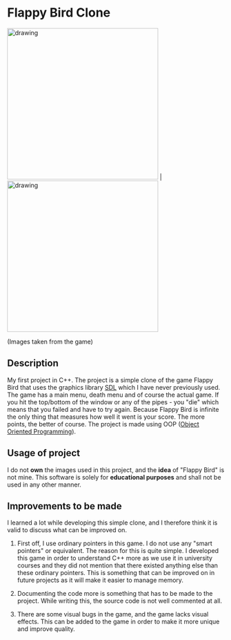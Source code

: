 # Flappy Bird Clone 
<img src="https://i.ibb.co/4tFTK77/menu.png" alt="drawing" width="350"/> | <img src="https://i.ibb.co/7Xc2xJF/gameplay.png" alt="drawing" width="350"/>

(Images taken from the game)

## Description
My first project in C++. The project is a simple clone of the game Flappy Bird that uses the graphics library
[SDL](https://www.libsdl.org/) which I have never previously used. The game has a main menu, death menu and of course
the actual game. If you hit the top/bottom of the window or any of the pipes - you "die" which means that you failed and
have to try again. Because Flappy Bird is infinite the only thing that measures how well it went is your score. 
The more points, the better of course. The project is made using OOP ([Object Oriented Programming](https://en.wikipedia.org/wiki/Object-oriented_programming)).


## Usage of project
I do not <b>own</b> the images used in this project, and the <b>idea</b> of "Flappy Bird" is not mine. 
This software is solely for <b>educational purposes</b> and shall not be used in any other manner.

## Improvements to be made
I learned a lot while developing this simple clone, and I therefore think it is valid to discuss what can be improved on.

1. First off, I use ordinary pointers in this game. I do not use any "smart pointers" or equivalent. The reason
for this is quite simple. I developed this game in order to understand C++ more as we use it in university courses and 
they did not mention that there existed anything else than these ordinary pointers. This is something that can be 
improved on in future projects as it will make it easier to manage memory.

2. Documenting the code more is something that has to be made to the project. While writing this, the source code is not
well commented at all.

3. There are some visual bugs in the game, and the game lacks visual effects. This can be added to the game in order to
make it more unique and improve quality.